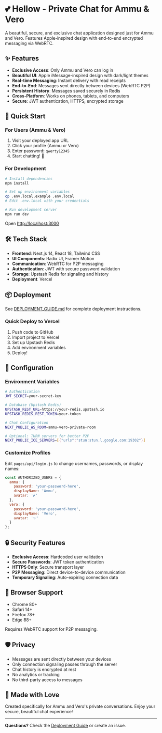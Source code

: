 # 💕 Hellow - Private Chat for Ammu & Vero

A beautiful, secure, and exclusive chat application designed just for Ammu and Vero. Features Apple-inspired design with end-to-end encrypted messaging via WebRTC.

## ✨ Features

- **Exclusive Access**: Only Ammu and Vero can log in
- **Beautiful UI**: Apple iMessage-inspired design with dark/light themes
- **Real-time Messaging**: Instant delivery with read receipts
- **End-to-End**: Messages sent directly between devices (WebRTC P2P)
- **Persistent History**: Messages saved securely in Redis
- **Cross-Platform**: Works on phones, tablets, and computers
- **Secure**: JWT authentication, HTTPS, encrypted storage

## 🚀 Quick Start

### For Users (Ammu & Vero)

1. Visit your deployed app URL
2. Click your profile (Ammu or Vero)
3. Enter password: `qwerty12345`
4. Start chatting! 💬

### For Development

```bash
# Install dependencies
npm install

# Set up environment variables
cp .env.local.example .env.local
# Edit .env.local with your credentials

# Run development server
npm run dev
```

Open [http://localhost:3000](http://localhost:3000)

## 🛠 Tech Stack

- **Frontend**: Next.js 14, React 18, Tailwind CSS
- **UI Components**: Radix UI, Framer Motion
- **Communication**: WebRTC for P2P messaging
- **Authentication**: JWT with secure password validation
- **Storage**: Upstash Redis for signaling and history
- **Deployment**: Vercel

## 📦 Deployment

See [DEPLOYMENT_GUIDE.md](DEPLOYMENT_GUIDE.md) for complete deployment instructions.

### Quick Deploy to Vercel

1. Push code to GitHub
2. Import project to Vercel
3. Set up Upstash Redis
4. Add environment variables
5. Deploy!

## 🔧 Configuration

### Environment Variables

```bash
# Authentication
JWT_SECRET=your-secret-key

# Database (Upstash Redis)
UPSTASH_REST_URL=https://your-redis.upstash.io
UPSTASH_REDIS_REST_TOKEN=your-token

# Chat Configuration
NEXT_PUBLIC_WS_ROOM=ammu-vero-private-room

# Optional: TURN servers for better P2P
NEXT_PUBLIC_ICE_SERVERS=[{"urls":"stun:stun.l.google.com:19302"}]
```

### Customize Profiles

Edit `pages/api/login.js` to change usernames, passwords, or display names:

```javascript
const AUTHORIZED_USERS = {
  ammu: {
    password: 'your-password-here',
    displayName: 'Ammu',
    avatar: '💕'
  },
  vero: {
    password: 'your-password-here',
    displayName: 'Vero', 
    avatar: '✨'
  }
};
```

## 🔒 Security Features

- **Exclusive Access**: Hardcoded user validation
- **Secure Passwords**: JWT token authentication
- **HTTPS Only**: Secure transport layer
- **P2P Messaging**: Direct device-to-device communication
- **Temporary Signaling**: Auto-expiring connection data

## 📱 Browser Support

- Chrome 80+
- Safari 14+
- Firefox 78+
- Edge 88+

Requires WebRTC support for P2P messaging.

## 🛡 Privacy

- Messages are sent directly between your devices
- Only connection signaling passes through the server
- Chat history is encrypted at rest
- No analytics or tracking
- No third-party access to messages

## 💝 Made with Love

Created specifically for Ammu and Vero's private conversations. Enjoy your secure, beautiful chat experience!

---

**Questions?** Check the [Deployment Guide](DEPLOYMENT_GUIDE.md) or create an issue.
